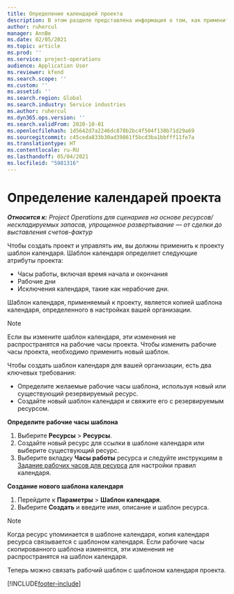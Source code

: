 ```yaml
---
title: Определение календарей проекта
description: В этом разделе представлена информация о том, как применить шаблон календаря к проекту для отслеживания расписания проекта.
author: ruhercul
manager: AnnBe
ms.date: 02/05/2021
ms.topic: article
ms.prod: ''
ms.service: project-operations
audience: Application User
ms.reviewer: kfend
ms.search.scope: ''
ms.custom: ''
ms.assetid: ''
ms.search.region: Global
ms.search.industry: Service industries
ms.author: ruhercul
ms.dyn365.ops.version: ''
ms.search.validFrom: 2020-10-01
ms.openlocfilehash: 1d5642d7a2246dc878b2bc4f504f138b71d29a69
ms.sourcegitcommit: c45ceda833b30ad39861f5bcd3ba1bbfff11fe7a
ms.translationtype: HT
ms.contentlocale: ru-RU
ms.lasthandoff: 05/04/2021
ms.locfileid: "5981316"
---
```

# <a name="define-project-calendars"></a>Определение календарей проекта

_**Относится к:** Project Operations для сценариев на основе ресурсов/нескладируемых запасов, упрощенное развертывание — от сделки до выставления счетов-фактур_

Чтобы создать проект и управлять им, вы должны применить к проекту шаблон календаря. Шаблон календаря определяет следующие атрибуты проекта:

- Часы работы, включая время начала и окончания
- Рабочие дни
- Исключения календаря, такие как нерабочие дни.

Шаблон календаря, применяемый к проекту, является копией шаблона календаря, определенного в настройках вашей организации.

> [!NOTE]
> Если вы измените шаблон календаря, эти изменения не распространятся на рабочие часы проекта. Чтобы изменить рабочие часы проекта, необходимо применить новый шаблон.

Чтобы создать шаблон календаря для вашей организации, есть два ключевых требования:

- Определите желаемые рабочие часы шаблона, используя новый или существующий резервируемый ресурс.
- Создайте новый шаблон календаря и свяжите его с резервируемым ресурсом.

**Определите рабочие часы шаблона**

1. Выберите **Ресурсы** \> **Ресурсы**.
2. Создайте новый ресурс для ссылки в шаблоне календаря или выберите существующий ресурс.
3. Выберите вкладку **Часы работы** ресурса и следуйте инструкциям в [Задание рабочих часов для ресурса](https://docs.microsoft.com/dynamics365/field-service/set-work-hours-resource) для настройки правил календаря.

**Создание нового шаблона календаря**

1. Перейдите к **Параметры** \> **Шаблон календаря**.
2. Выберите **Создать** и введите имя, описание и шаблон ресурса.

> [!NOTE]
> Когда ресурс упоминается в шаблоне календаря, копия календаря ресурса связывается с шаблоном календаря. Если рабочие часы скопированного шаблона изменятся, эти изменения не распространятся на шаблон календаря.

Теперь можно связать рабочий шаблон с шаблоном календаря проекта.


[!INCLUDE[footer-include](../includes/footer-banner.md)]


